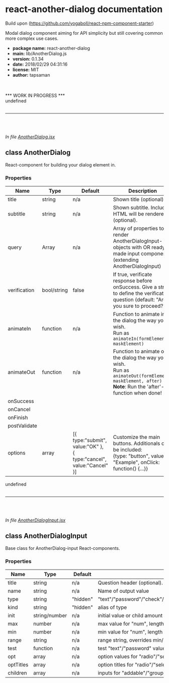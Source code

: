 # react-another-dialog documentation
Build upon (https://github.com/yogaboll/react-npm-component-starter)

Modal dialog component aiming for API simplicity but still covering common more complex use cases.

+ **package name:** react-another-dialog
+ **main:** lib/AnotherDialog.js
+ **version:** 0.1.34
+ **date:** 2018/02/29 04:31:16
+ **license:** MIT
+ **author:** tapsaman

<br><br>
*** WORK IN PROGRESS ***
<br>undefined<br><br>
*************************
<br><br><br>*In file [AnotherDialog.jsx](src/lib/AnotherDialog.jsx)*

## class AnotherDialog

React-component for building your dialog element in.

### Properties

| Name | Type | Default | Description
| -----|------|---------|------------
| title | string | n/a | Shown title (optional).
| subtitle | string | n/a | Shown subtitle. Included HTML will be rendered (optional).
| query | Array | n/a | Array of properties to render AnotherDialogInput-objects with OR ready-made input components (extending AnotherDialogInput)
| verification | bool/string | false | If true, verificate response before onSuccess. Give a string to define the verification question (default: "Are you sure to proceed?").
| animateIn | function | n/a | Function to animate in the dialog the way you wish.<br>Run as ```animateIn(formElement, maskElement)```
| animateOut | function | n/a | Function to animate out the dialog the way you wish.<br>Run as ```animateOut(formElement, maskElement, after)```<br>**Note**: Run the 'after'-function when done!
| onSuccess
| onCancel
| onFinish
| postValidate
| options | array | [{ type:"submit", value:"OK" },<br>{ type:"cancel", value:"Cancel" }] | Customize the main buttons. Additionals can be included:<br>{type: "button", value: "Example", onClick: function() {...}}

undefined<br><br>
*************************
<br><br><br>*In file [AnotherDialogInput.jsx](src/lib/AnotherDialogInput.jsx)*

## class AnotherDialogInput

Base class for AnotherDialog-input React-components.

### Properties

Name | Type | Default | Description
-----|------|---------|------------
title | string | n/a | Question header (optional).
name | string | n/a | Name of output value
type | string | "hidden" | "text"/"password"/"check"/"number"/"radio"/"select"/"group"/"addable"/"hidden"
kind | string | "hidden" | alias of type
init | string/number | n/a | initial value or child amount for "addable"
max | number | n/a | max value for "num", length for "text"/"password" or child amount for "addable"
min | number | n/a | min value for "num", length for "text"/"password" or child amount for "addable"
range | string	| n/a | range string, overrides min/max (e.g. "0-5")
test | function | n/a | test "text"/"password" value with
opt | array | n/a | option values for "radio"/"select" (use null for disabled options / option headers)
optTitles | array | n/a | option titles for "radio"/"select"
children | array | n/a | inputs for "addable"/"group"


